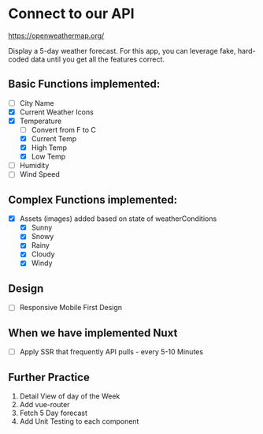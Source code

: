 # Connect to our API

https://openweathermap.org/

Display a 5-day weather forecast. 
For this app, you can leverage fake, hard-coded data until you get all the features correct.


## Basic Functions implemented:
  - [ ] City Name 
  - [x] Current Weather Icons
  - [x] Temperature
    - [ ] Convert from F to C
    - [x] Current Temp
    - [x] High Temp
    - [x] Low Temp
  - [ ] Humidity
  - [ ] Wind Speed
## Complex Functions implemented:
 - [x] Assets (images) added based on state of weatherConditions
   - [x] Sunny
   - [x] Snowy
   - [x] Rainy
   - [x] Cloudy
   - [x] Windy
## Design
  - [ ] Responsive Mobile First Design
## When we have implemented Nuxt
  - [ ] Apply SSR that frequently API pulls - every 5-10 Minutes

## Further Practice 
  1. Detail View of day of the Week
  2. Add vue-router 
  3. Fetch 5 Day forecast
  4. Add Unit Testing to each component
